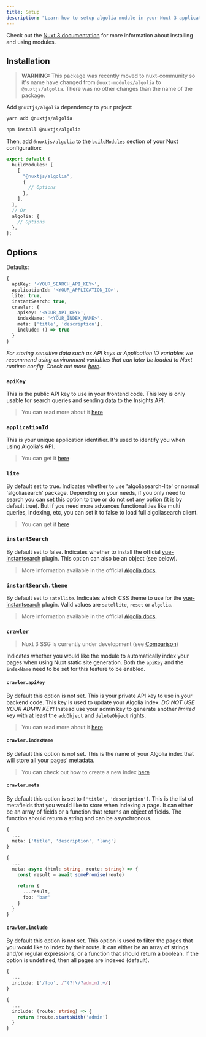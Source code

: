 ```yaml
---
title: Setup
description: "Learn how to setup algolia module in your Nuxt 3 application."
---
```


Check out the [Nuxt 3 documentation](https://v3.nuxtjs.org/docs/directory-structure/nuxt.config#buildmodules) for more information about installing and using modules.

## Installation

> **WARNING:** This package was recently moved to nuxt-community so it's name have changed from `@nuxt-modules/algolia` to `@nuxtjs/algolia`. There was no other changes than the name of the package.

Add `@nuxtjs/algolia` dependency to your project:

<code-group>
  <code-block label="Yarn" active>

```bash
yarn add @nuxtjs/algolia
```

  </code-block>
  <code-block label="NPM">

```bash
npm install @nuxtjs/algolia
```

  </code-block>
</code-group>

Then, add `@nuxtjs/algolia` to the [`buildModules`](https://v3.nuxtjs.org/docs/directory-structure/nuxt.config#buildmodules) section of your Nuxt configuration:

```ts [nuxt.config.js|ts]
export default {
  buildModules: [
    [
      "@nuxtjs/algolia",
      {
        // Options
      },
    ],
  ],
  // Or
  algolia: {
    // Options
  },
};
```

## Options

Defaults:

```ts
{
  apiKey: '<YOUR_SEARCH_API_KEY>',
  applicationId: '<YOUR_APPLICATION_ID>',
  lite: true,
  instantSearch: true,
  crawler: {
    apiKey: '<YOUR_API_KEY>',
    indexName: '<YOUR_INDEX_NAME>',
    meta: ['title', 'description'],
    include: () => true
  }
}
```

*For storing sensitive data such as API keys or Application ID variables we recommend using environment variables that can later be loaded to Nuxt runtime config. Check out more [here]('http://v3.nuxtjs.org/docs/usage/runtime-config/).*

### `apiKey`

This is the public API key to use in your frontend code. This key is only usable for search queries and sending data to the Insights API.

> You can read more about it [here](https://www.algolia.com/doc/guides/security/api-keys/)

### `applicationId`

This is your unique application identifier. It's used to identify you when using Algolia's API.

> You can get it [here](https://www.algolia.com/account/api-keys/)

### `lite`

By default set to true. Indicates whether to use 'algoliasearch-lite' or normal 'algoliasearch' package. Depending on your needs, if you only need to search you can set this option to true or do not set any option (it is by default true). But if you need more advances functionalities like multi queries, indexing, etc, you can set it to false to load full algoliasearch client.

> You can get it [here](https://www.algolia.com/doc/api-client/getting-started/update-the-client/javascript/?client=javascript#search-onlylite-client)

### `instantSearch`

By default set to false. Indicates whether to install the official [vue-instantsearch](https://github.com/algolia/vue-instantsearch) plugin. This option can also be an object (see below).

> More information available in the official [Algolia docs](https://www.algolia.com/doc/guides/building-search-ui/what-is-instantsearch/vue/).

### `instantSearch.theme`

By default set to `satellite`. Indicates which CSS theme to use for the [vue-instantsearch](https://github.com/algolia/vue-instantsearch) plugin. Valid values are `satellite`, `reset` or `algolia`.

> More information available in the official [Algolia docs](https://www.algolia.com/doc/guides/building-search-ui/widgets/customize-an-existing-widget/vue/#style-your-widgets).

### `crawler`

> Nuxt 3 SSG is currently under development (see [Comparison](https://v3.nuxtjs.org/getting-started/introduction#comparison))

Indicates whether you would like the module to automatically index your pages when using Nuxt static site generation. Both the `apiKey` and the `indexName` need to be set for this feature to be enabled.

#### `crawler.apiKey`

By default this option is not set. This is your private API key to use in your backend code. This key is used to update your Algolia index. _DO NOT USE YOUR ADMIN KEY!_ Instead use your admin key to generate another _limited_ key with at least the `addObject` and `deleteObject` rights.

> You can read more about it [here](https://www.algolia.com/doc/guides/security/api-keys/)

#### `crawler.indexName`

By default this option is not set. This is the name of your Algolia index that will store all your pages' metadata.

> You can check out how to create a new index [here](https://www.algolia.com/doc/guides/sending-and-managing-data/send-and-update-your-data/how-to/importing-from-the-dashboard/#creating-a-new-index)

#### `crawler.meta`

By default this option is set to `['title', 'description']`. This is the list of metafields that you would like to store when indexing a page. It can either be an array of fields or a function that returns an object of fields. The function should return a string and can be asynchronous.

<code-group>
  <code-block label="Array" active>

```ts
{
  ...
  meta: ['title', 'description', 'lang']
}
```

  </code-block>
  <code-block label="Function">

```ts
{
  ...
  meta: async (html: string, route: string) => {
    const result = await somePromise(route)

    return {
      ...result,
      foo: 'bar'
    }
  }
}
```

  </code-block>
</code-group>

#### `crawler.include`

By default this option is not set. This option is used to filter the pages that you would like to index by their route. It can either be an array of strings and/or regular expressions, or a function that should return a boolean. If the option is undefined, then all pages are indexed (default).

<code-group>
  <code-block label="Array" active>

```ts
{
  ...
  include: ['/foo', /^(?!\/?admin).+/]
}
```

  </code-block>
  <code-block label="Function">

```ts
{
  ...
  include: (route: string) => {
    return !route.startsWith('admin')
  }
}
```

  </code-block>
</code-group>
